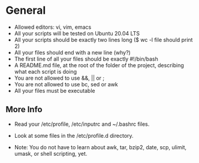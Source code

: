 # General
- Allowed editors: vi, vim, emacs
- All your scripts will be tested on Ubuntu 20.04 LTS
- All your scripts should be exactly two lines long ($ wc -l file should print 2)
- All your files should end with a new line (why?)
- The first line of all your files should be exactly #!/bin/bash
- A README.md file, at the root of the folder of the project, describing what each script is doing
- You are not allowed to use &&, || or ;
- You are not allowed to use bc, sed or awk
- All your files must be executable
## More Info
- Read your /etc/profile, /etc/inputrc and ~/.bashrc files.

- Look at some files in the /etc/profile.d directory.

- Note: You do not have to learn about awk, tar, bzip2, date, scp, ulimit, umask, or shell scripting, yet.